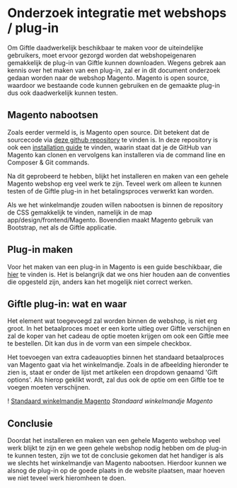 # Onderzoek integratie met webshops / plug-in

Om Giftle daadwerkelijk beschikbaar te maken voor de uiteindelijke gebruikers, moet ervoor gezorgd worden dat webshopeigenaren gemakkelijk de plug-in van Giftle kunnen downloaden. Wegens gebrek aan kennis over het maken van een plug-in, zal er in dit document onderzoek gedaan worden naar de webshop Magento. Magento is open source, waardoor we bestaande code kunnen gebruiken en de gemaakte plug-in dus ook daadwerkelijk kunnen testen.

## Magento nabootsen

Zoals eerder vermeld is, is Magento open source. Dit betekent dat de sourcecode via [deze github repository](https://github.com/magento/magento2) te vinden is. In deze repository is ook een [installation guide](https://devdocs.magento.com/guides/v2.4/install-gde/bk-install-guide.html) te vinden, waarin staat dat je de GitHub van Magento kan clonen en vervolgens kan installeren via de command line en Composer & Git commands.

Na dit geprobeerd te hebben, blijkt het installeren en maken van een gehele Magento webshop erg veel werk te zijn. Teveel werk om alleen te kunnen testen of de Giftle plug-in in het betalingsproces verwerkt kan worden.

Als we het winkelmandje zouden willen nabootsen is binnen de repository de CSS gemakkelijk te vinden, namelijk in de map app/design/frontend/Magento. Bovendien maakt Magento gebruik van Bootstrap, net als de Giftle applicatie.

## Plug-in maken

Voor het maken van een plug-in in Magento is een guide beschikbaar, die [hier](https://devdocs.magento.com/guides/v2.4/extension-dev-guide/plugins.html) te vinden is. Het is belangrijk dat we ons hier houden aan de conventies die opgesteld zijn, anders kan het mogelijk niet correct werken.

## Giftle plug-in: wat en waar

Het element wat toegevoegd zal worden binnen de webshop, is niet erg groot. In het betaalproces moet er een korte uitleg over Giftle verschijnen en zal de koper van het cadeau de optie moeten krijgen om ook een Giftle mee te bestellen. Dit kan dus in de vorm van een simpele checkbox.

Het toevoegen van extra cadeauopties binnen het standaard betaalproces van Magento gaat via het winkelmandje. Zoals in de afbeelding hieronder te zien is, staat er onder de lijst met artikelen een dropdown genaamd 'Gift options'. Als hierop geklikt wordt, zal dus ook de optie om een Giftle toe te voegen moeten verschijnen.

! [Standaard winkelmandje Magento](https://docs.magento.com/user-guide/sales/assets/storefront-cart-full.png)
*Standaard winkelmandje Magento*

## Conclusie

Doordat het installeren en maken van een gehele Magento webshop veel werk blijkt te zijn en we geen gehele webshop nodig hebben om de plug-in te kunnen testen, zijn we tot de conclusie gekomen dat het handiger is als we slechts het winkelmandje van Magento nabootsen. Hierdoor kunnen we alsnog de plug-in op de goede plaats in de website plaatsen, maar hoeven we niet teveel werk hieromheen te doen.